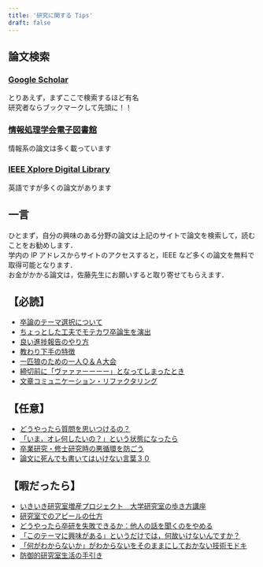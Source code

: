 ```yaml
---
title: '研究に関する Tips'
draft: false
---
```


## 論文検索

### [Google Scholar](https://scholar.google.co.jp/)

とりあえず，まずここで検索するほど有名  
研究者ならブックマークして先頭に！！

### [情報処理学会電子図書館](https://ipsj.ixsq.nii.ac.jp/ej/)

情報系の論文は多く載っています

### [IEEE Xplore Digital Library](https://ieeexplore.ieee.org/Xplore/home.jsp)

英語ですが多くの論文があります

## 一言

ひとまず，自分の興味のある分野の論文は上記のサイトで論文を検索して，読むことをお勧めします．  
学内の IP アドレスからサイトのアクセスすると，IEEE など多くの論文を無料で取得可能となります．  
お金がかかる論文は，佐藤先生にお願いすると取り寄せてもらえます．

## 【必読】

- [卒論のテーマ選択について](http://next49.hatenadiary.jp/entry/20080610/p1)
- [ちょっとした工夫でモテカワ卒論生を演出](http://next49.hatenadiary.jp/entry/20081109/p1)
- [良い進捗報告のやり方](http://next49.hatenadiary.jp/entry/20100528/p1)
- [教わり下手の特徴](http://next49.hatenadiary.jp/entry/20080413/p2)
- [一匹狼のための一人Ｑ＆Ａ大会](http://next49.hatenadiary.jp/entry/20081114/p1)
- [締切前に「ヴァァァーーーー」となってしまったとき](http://next49.hatenadiary.jp/entry/20091209/p2)
- [文章コミュニケーション・リファクタリング](http://www.atmarkit.co.jp/ait/articles/1103/08/news099.html)

## 【任意】

- [どうやったら質問を思いつけるの？](http://next49.hatenadiary.jp/entry/20100211/p4)
- [「いま，オレ何したいの？」という状態になったら](http://next49.hatenadiary.jp/entry/20100129/p1)
- [卒業研究・修士研究時の悪循環を防ごう](http://next49.hatenadiary.jp/entry/20081019/p2)
- [論文に死んでも書いてはいけない言葉３０](http://next49.hatenadiary.jp/entry/20120103/p2)

## 【暇だったら】

- [いきいき研究室増産プロジェクト　大学研究室の歩き方講座](http://www.ikiiki-lab.org/category/arukikata/)
- [研究室でのアピールの仕方](http://next49.hatenadiary.jp/entry/20100430/p1)
- [どうやったら卒研を失敗できるか：他人の話を聞くのをやめる](http://next49.hatenadiary.jp/entry/20080214/p1)
- [「このテーマに興味がある」というだけでは，何故いけないんですか？](http://next49.hatenadiary.jp/entry/20090320/p2)
- [「何がわからないか」がわからないをそのままにしておかない技術モドキ](http://next49.hatenadiary.jp/entry/20130217/p1)
- [防御的研究室生活の手引き](http://next49.hatenadiary.jp/entry/20100207/p2)
